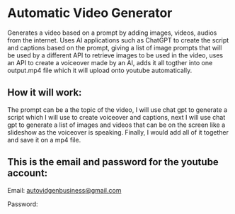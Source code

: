 # Automatic Video Generator

Generates a video based on a prompt by adding images, videos, audios from the internet. Uses AI applications such as ChatGPT to create the script and captions based on the prompt, giving a list of image prompts that will be used by a different API to retrieve images to be used in the video, uses an API to create a voiceover made by an AI, adds it all togther into one output.mp4 file which it will upload onto youtube automatically.

## **How it will work:**

The prompt can be a the topic of the video, I will use chat gpt to generate a script which I will use to create voiceover and captions, next I will use chat gpt to generate a list of images and videos that can be on the screen like a slideshow as the voiceover is speaking. Finally, I would add all of it together and save it on a mp4 file.

## **This is the email and password for the youtube account:**

  Email: autovidgenbusiness@gmail.com
  
  Password: 
